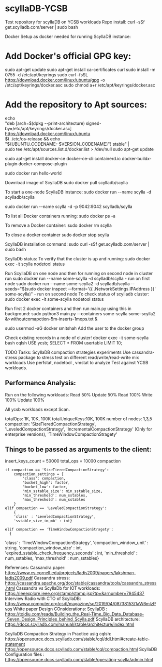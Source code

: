# scyllaDB-YCSB
Test repository for scyllaDB on YCSB workloads
Repo install: curl -sSf get.scylladb.com/server | sudo bash

Docker Setup as docker needed for running ScyllaDB instance:
# Add Docker's official GPG key:
sudo apt-get update
sudo apt-get install ca-certificates curl
sudo install -m 0755 -d /etc/apt/keyrings
sudo curl -fsSL https://download.docker.com/linux/ubuntu/gpg -o /etc/apt/keyrings/docker.asc
sudo chmod a+r /etc/apt/keyrings/docker.asc

# Add the repository to Apt sources:
echo \
  "deb [arch=$(dpkg --print-architecture) signed-by=/etc/apt/keyrings/docker.asc] https://download.docker.com/linux/ubuntu \
  $(. /etc/os-release && echo "${UBUNTU_CODENAME:-$VERSION_CODENAME}") stable" | \
  sudo tee /etc/apt/sources.list.d/docker.list > /dev/null
sudo apt-get update

sudo apt-get install docker-ce docker-ce-cli containerd.io docker-buildx-plugin docker-compose-plugin

sudo docker run hello-world

Download image of ScyllaDB
sudo docker pull scylladb/scylla

To start a one-node ScyllaDB instance:
sudo docker run --name scylla -d scylladb/scylla

sudo docker run --name scylla -d -p 9042:9042 scylladb/scylla

To list all Docker containers running:
sudo docker ps -a

To remove a Docker container:
sudo docker rm scylla

To close a docker container 
sudo docker stop scylla

ScyllaDB installation command:
sudo curl -sSf get.scylladb.com/server | sudo bash

ScyllaDb status: To verify that the cluster is up and running:
sudo docker exec -it scylla nodetool status

Run ScyllaDB on one node and then for running on second node in cluster run
sudo docker run --name some-scylla -d scylladb/scylla - run on first node
sudo docker run --name some-scylla2 -d scylladb/scylla --seeds="$(sudo docker inspect --format='{{ .NetworkSettings.IPAddress }}' some-scylla)" - run on second node
To check status of scylladb cluster: sudo docker exec -it some-scylla nodetool status

Run first 2 docker containers and then run main.py using this in background:
sudo python3 main.py --containers some-scylla some-scylla2 &>withoutcomapction-5m-inserts-1mops.txt &

sudo usermod -aG docker smitshah
Add the user to the docker group

Check existing records in a node of cluster!
docker exec -it some-scylla bash
cqlsh
USE ycsb;
SELECT * FROM usertable LIMIT 10;


TODO Tasks:
ScyllaDB compaction strategies experiments
Use cassandra-stress package to stress test on different read/write/read-write mix workloads
Use perfstat, nodetool , vmstat to analyze
Test against YCSB workloads.


## Performance Analysis:
Run on the following workloads:
Read 50% Update 50%
Read 100%
Write 100%
Update 100%

All ycsb workloads except Scan.

totalOps:       1K, 10K, 100K 
totalUniqueKeys:10K, 100K
number of nodes: 1,3,5
compaction: 'SizeTieredCompactionStrategy', 'LeveledCompactionStrategy', 'IncrementalCompactionStrategy' (Only for enterprise versions), 'TimeWindowCompactionStragety'

## Things to be passed as arguments to the client:
insert_keys_count = 50000
total_ops = 10000
compaction
  
    if compaction == 'SizeTieredCompactionStrategy':
        compaction_settings = {
            'class': compaction,
            'bucket_high': factor,
            'bucket_low': factor,
            'min_sstable_size': min_sstable_size,
            'min_threshold': num_sstables,
            'max_threshold': num_sstables
        }
    elif compaction == 'LeveledCompactionStrategy':
        {
        'class' : 'LeveledCompactionStrategy',
        'sstable_size_in_mb' : int}
        
    elif compaction == 'TimeWindowCompactionStragety':
      {
  'class' : 'TimeWindowCompactionStrategy',
  'compaction_window_unit' : string,
  'compaction_window_size' : int,
  'expired_sstable_check_frequency_seconds' : int,
  'min_threshold' : num_sstables,
  'max_threshold' : num_sstables}


References: 
Cassandra paper: https://www.cs.cornell.edu/projects/ladis2009/papers/lakshman-ladis2009.pdf
Cassandra stress: https://cassandra.apache.org/doc/stable/cassandra/tools/cassandra_stress.html
Cassandra vs ScyllaDb for IOT workloads: https://ieeexplore.ieee.org/stamp/stamp.jsp?tp=&arnumber=7945437
Interview Radio with CTO of ScyllaDB: https://www.computer.org/csdl/magazine/so/2019/04/08738153/1aW6mIzPvos
White paper Design COnsiderations: ScyllaDB : https://toidiu.com/reads/Building_the_Real-Time_Big_Data_Database-_Seven_Design_Principles_behind_Scylla.pdf
ScyllaDB architecture: https://docs.scylladb.com/manual/stable/architecture/index.html

ScyllaDB Compaction Strategy in Practice usig cqlsh:  https://opensource.docs.scylladb.com/stable/cql/ddl.html#create-table-statement
https://opensource.docs.scylladb.com/stable/cql/compaction.html
ScyllaDB Configuration files : https://opensource.docs.scylladb.com/stable/operating-scylla/admin.html